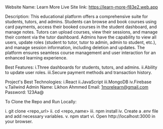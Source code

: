Website Name: Learn More
Live Site link: https://learn-more-f83e2.web.app

Description:
This educational platform offers a comprehensive suite for students, tutors, and admins. Students can browse and book courses using card payments, access their booked courses in the student dashboard, and manage notes. Tutors can upload courses, view their sessions, and manage their content via the tutor dashboard. Admins have the capability to view all users, update roles (student to tutor, tutor to admin, admin to student, etc.), and manage session information, including deletion and updates. The platform ensures seamless course management and user interaction for an enhanced learning experience.

Best Features: i.Three dashboards for students, tutors, and admins.
              ii.Ability to update user roles.
             iii.Secure payment methods and transaction history.
               
Project's Best Technologies: i.React
                            ii.JavaScript
                           iii.MongoDB
                            iv.Firebase
                             v.Tailwind
Admin Name: Likhon Ahmmed
Email: 1morelearn@gmail.com
Password: 123Aa@

To Clone the Repo and Run Locally:

i. git clone <repo_url>
ii. cd <repo_name>
iii. npm install
iv. Create a .env file and add necessary variables.
v. npm start
vi. Open http://localhost:3000 in your browser.







